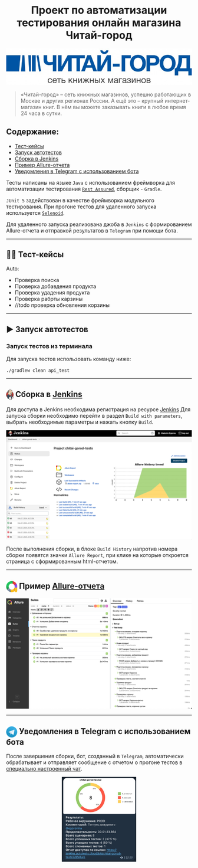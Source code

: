 <h1 align="center">Проект по автоматизации тестирования онлайн магазина Читай-город</h1>
<p align="center">
<a href="https://www.chitai-gorod.ru/"><img title="https://www.chitai-gorod.ru/" src="media/logo/imgLogo.png"></a>
</p>

>«Читай-город» – сеть книжных магазинов, успешно работающих в Москве и других регионах России. 
> А ещё это – крупный интернет-магазин книг. В нём вы можете заказывать книги в любое время 24 часа в сутки.

##  Содержание:
- <a href="#cases"> Тест-кейсы</a>
- <a href="#autotests"> Запуск автотестов</a>
- <a href="#jenkins"> Сборка в Jenkins</a>
- <a href="#allureReport"> Пример Allure-отчета</a>
- <a href="#tg"> Уведомления в Telegram с использованием бота</a>

Тесты написаны на языке <code>Java</code> с использованием фреймворка для автоматизации тестирования <code>[Rest Assured](https://rest-assured.io/)</code>, сборщик - <code>Gradle</code>.

<code>JUnit 5</code> задействован в качестве фреймворка модульного тестирования. При прогоне тестов для удаленного запуска используется <code>[Selenoid](https://aerokube.com/selenoid/)</code>.

Для удаленного запуска реализована джоба в <code>Jenkins</code> с формированием Allure-отчета и отправкой результатов в <code>Telegram</code> при помощи бота.

____
<a id="cases"></a>
## 🕵️‍♂️ Тест-кейсы
Auto:
- Проверка поиска
- Проверка добавдения продукта
- Проверка удадения продукта
- Проверка рабрты карзины
- //todo проверка обновления корзины

<a id="autotests"></a>
____
## ▶️ Запуск автотестов

### Запуск тестов из терминала

Для запуска тестов использовать команду ниже:
```
./gradlew clean api_test
```

---
<a id="jenkins"></a>
## <img width="20" style="vertical-align:middle" title="Jenkins" src="media/logo/jenkins.svg"> </a> Сборка в <a target="_blank" href="https://jenkins.autotests.cloud/job/chitai-gorod-tests/"> Jenkins </a>
Для доступа в Jenkins необходима регистрация на ресурсе [Jenkins](https://jenkins.autotests.cloud/) Для запуска сборки необходимо перейти в раздел <code>Build with parameters</code>, выбрать необходимые параметры и нажать кнопку <code>Build</code>.
<p align="center">
<img title="jenkins" src="media/screenshots/screenshotsJenkins.png">
</p>
После выполнения сборки, в блоке <code>Build History</code> напротив номера сборки появятся значки <code>Allure Report</code>, при клике на которые откроется страница с сформированным html-отчетом.

____
<a id="allureReport"></a>
## <img width="30" style="vertical-align:middle" title="Allure Report" src="media/logo/allure.svg"> </a> Пример <a target="_blank" href="https://jenkins.autotests.cloud/job/chitai-gorod-tests/8/allure/"> Allure-отчета </a>
<p align="center">
<img title="Allure Report" src="media/screenshots/screenshotsAllure.png">
</p>

____
<a id="tg"></a>
## <img width="30" style="vertical-align:middle" title="Telegram" src="media/logo/telegram.svg"> Уведомления в Telegram с использованием бота
После завершения сборки, бот, созданный в <code>Telegram</code>, автоматически обрабатывает и отправляет сообщение с отчетом 
о прогоне тестов в [специально настроенный чат](https://t.me/+m0gDb0Dy9ckwZTYy).
<p align="center">
<img width="40%" title="Telegram Notifications" src="media/screenshots/screenshotsTelegram.png">
</p>
